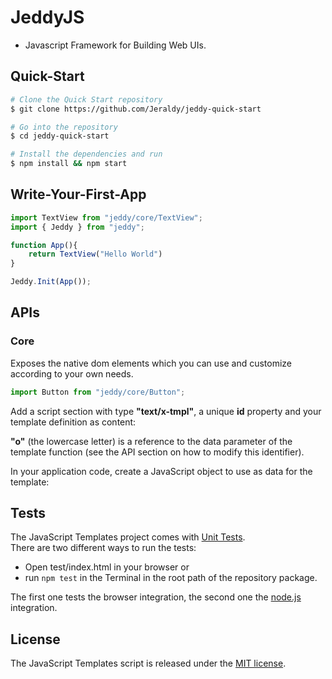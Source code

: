 # JeddyJS
 - Javascript Framework for Building Web UIs.

## Quick-Start

```sh
# Clone the Quick Start repository
$ git clone https://github.com/Jeraldy/jeddy-quick-start

# Go into the repository
$ cd jeddy-quick-start

# Install the dependencies and run
$ npm install && npm start
```

## Write-Your-First-App

```js
import TextView from "jeddy/core/TextView";
import { Jeddy } from "jeddy";

function App(){
    return TextView("Hello World")
}

Jeddy.Init(App());
```

## APIs

### Core

Exposes the native dom elements which you can 
use and customize according to your own needs.

```js
import Button from "jeddy/core/Button";
```
    
Add a script section with type **"text/x-tmpl"**, a unique **id** property and
your template definition as content:


**"o"** (the lowercase letter) is a reference to the data parameter of the
template function (see the API section on how to modify this identifier).

In your application code, create a JavaScript object to use as data for the
template:

## Tests

The JavaScript Templates project comes with
[Unit Tests](https://en.wikipedia.org/wiki/Unit_testing).  
There are two different ways to run the tests:

- Open test/index.html in your browser or
- run `npm test` in the Terminal in the root path of the repository package.

The first one tests the browser integration, the second one the
[node.js](http://nodejs.org/) integration.

## License

The JavaScript Templates script is released under the
[MIT license](https://opensource.org/licenses/MIT).